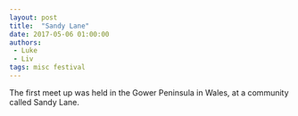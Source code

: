 ```yaml
---
layout: post
title:  "Sandy Lane"
date: 2017-05-06 01:00:00
authors:
 - Luke
 - Liv
tags: misc festival
---
```


The first meet up was held in the Gower Peninsula in Wales, at a community called Sandy Lane.

